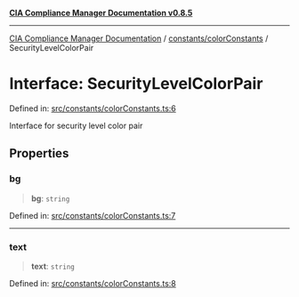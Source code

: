 [**CIA Compliance Manager Documentation v0.8.5**](../../../README.md)

***

[CIA Compliance Manager Documentation](../../../modules.md) / [constants/colorConstants](../README.md) / SecurityLevelColorPair

# Interface: SecurityLevelColorPair

Defined in: [src/constants/colorConstants.ts:6](https://github.com/Hack23/cia-compliance-manager/blob/3ae0301247f765ba03c8c0fe645db4718bb8af76/src/constants/colorConstants.ts#L6)

Interface for security level color pair

## Properties

### bg

> **bg**: `string`

Defined in: [src/constants/colorConstants.ts:7](https://github.com/Hack23/cia-compliance-manager/blob/3ae0301247f765ba03c8c0fe645db4718bb8af76/src/constants/colorConstants.ts#L7)

***

### text

> **text**: `string`

Defined in: [src/constants/colorConstants.ts:8](https://github.com/Hack23/cia-compliance-manager/blob/3ae0301247f765ba03c8c0fe645db4718bb8af76/src/constants/colorConstants.ts#L8)
